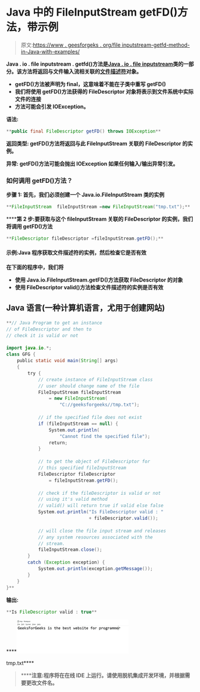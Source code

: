 # Java 中的 FileInputStream getFD()方法，带示例

> 原文:[https://www . geesforgeks . org/file inputstream-getfd-method-in-Java-with-examples/](https://www.geeksforgeeks.org/fileinputstream-getfd-method-in-java-with-examples/)

**Java . io . file inputstream . getfd()**方法是**[**Java . io . file inputstream**](https://www.geeksforgeeks.org/java-io-fileinputstream-class-java/)**类的一部分。该方法将返回与文件输入流相关联的[文件描述符](https://www.geeksforgeeks.org/java-io-filedescriptor-java/)对象。****

*   ****getFD()方法被声明为 final，这意味着不能在子类中重写 getFD()****
*   ****我们将使用 getFD()方法获得的 FileDescriptor 对象将表示到文件系统中实际文件的连接****
*   ****方法可能会引发 IOException。****

******语法:******

```java
**public final FileDescriptor getFD() throws IOException**
```

******返回类型:** getFD()方法将返回与此 FileInputStream 关联的 FileDescriptor 的实例。****

******异常:** getFD()方法可能会抛出 **IOException** 如果任何输入/输出异常引发。****

### ****如何调用 getFD()方法？****

******步骤 1:** 首先，我们必须创建一个 Java.io.FileInputStream 类的实例****

```java
**FileInputStream  fileInputStream =new FileInputStream("tmp.txt");**
```

******第 2 步:**要获取与这个 fileInputStream 关联的 FileDescriptor 的实例，我们将调用 getFD()方法****

```java
**FileDescriptor fileDescriptor =fileInputStream.getFD();**
```

#### ****示例:Java 程序获取文件描述符的实例，然后检查它是否有效****

****在下面的程序中，我们将****

*   ****使用 Java.io.FileInputStream.getFD()方法获取 FileDescriptor 的对象****
*   ****使用 FileDescriptor valid()方法检查文件描述符的实例是否有效****

## ****Java 语言(一种计算机语言，尤用于创建网站)****

```java
**// Java Program to get an instance
// of FileDescriptor and then to
// check it is valid or not

import java.io.*;
class GFG {
    public static void main(String[] args)
    {
        try {
            // create instance of FileInputStream class
            // user should change name of the file
            FileInputStream fileInputStream
                = new FileInputStream(
                    "C://geeksforgeeks//tmp.txt");

            // if the specified file does not exist
            if (fileInputStream == null) {
                System.out.println(
                    "Cannot find the specified file");
                return;
            }

            // to get the object of FileDescriptor for
            // this specified fileInputStream
            FileDescriptor fileDescriptor
                = fileInputStream.getFD();

            // check if the fileDescriptor is valid or not
            // using it's valid method
            // valid() will return true if valid else false
            System.out.println("Is FileDescriptor valid : "
                               + fileDescriptor.valid());

            // will close the file input stream and releases
            // any system resources associated with the
            // stream.
            fileInputStream.close();
        }
        catch (Exception exception) {
            System.out.println(exception.getMessage());
        }
    }
}**
```

******输出:******

```java
**Is FileDescriptor valid : true**
```

****![](img/3a754515c068b0e1f353ad0a4529d08c.png)

tmp.txt**** 

> ******注意:**程序将在在线 IDE 上运行。请使用脱机集成开发环境，并根据需要更改文件名。****